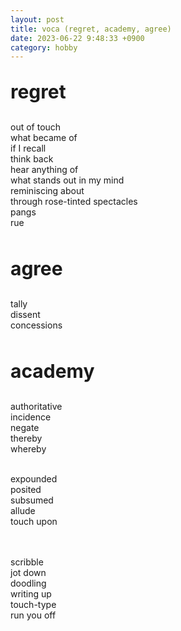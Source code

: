 ```yaml
---
layout: post
title: voca (regret, academy, agree)
date: 2023-06-22 9:48:33 +0900
category: hobby
---
```

<p style="font-size:30px;"><b> regret </b></p>
out of touch
<br/>
what became of
<br/>
if I recall
<br/>
think back
<br/>
hear anything of
<br/>
what stands out in my mind
<br/>
reminiscing about
<br/>
through rose-tinted spectacles
<br/>
pangs
<br/>
rue
<br/>
<br/>

<p style="font-size:30px;"><b> agree </b></p>
tally
<br/>
dissent
<br/>
concessions
<br/>
<br/>

<p style="font-size:30px;"><b> academy </b></p>
authoritative
<br/>
incidence
<br/>
negate
<br/>
thereby
<br/>
whereby
<br/>
<br/>

expounded
<br/>
posited
<br/>
subsumed
<br/>
allude
<br/>
touch upon

<br/>
<br/>
scribble
<br/>
jot down
<br/>
doodling
<br/>
writing up
<br/>
touch-type
<br/>
run you off